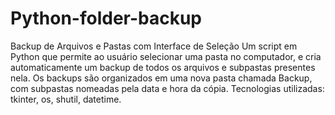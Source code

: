 # Python-folder-backup
Backup de Arquivos e Pastas com Interface de Seleção  Um script em Python que permite ao usuário selecionar uma pasta no computador, e cria automaticamente um backup de todos os arquivos e subpastas presentes nela. Os backups são organizados em uma nova pasta chamada Backup, com subpastas nomeadas pela data e hora da cópia.  Tecnologias utilizadas: tkinter, os, shutil, datetime.
